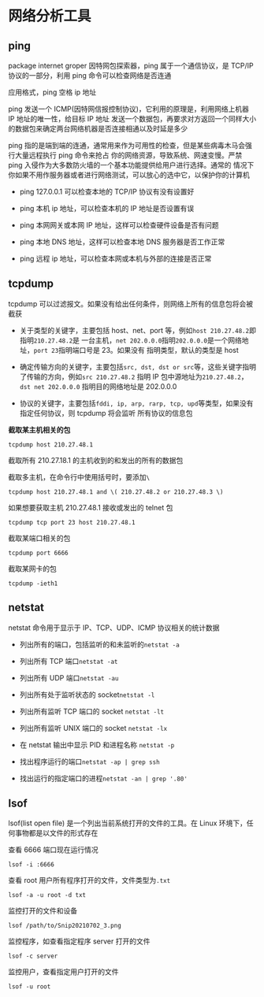 # 网络分析工具

## ping

package internet groper 因特网包探索器，ping 属于一个通信协议，是 TCP/IP 协议的一部分，利用
ping 命令可以检查网络是否连通

应用格式，ping 空格 ip 地址

ping 发送一个 ICMP(因特网信报控制协议)，它利用的原理是，利用网络上机器 IP 地址的唯一性，给目标 IP 地址
发送一个数据包，再要求对方返回一个同样大小的数据包来确定两台网络机器是否连接相通以及时延是多少

ping 指的是端到端的连通，通常用来作为可用性的检查，但是某些病毒木马会强行大量远程执行 ping 命令来抢占
你的网络资源，导致系统、网速变慢。严禁 ping 入侵作为大多数防火墙的一个基本功能提供给用户进行选择。通常的
情况下你如果不用作服务器或者进行网络测试，可以放心的选中它，以保护你的计算机

- ping 127.0.0.1 可以检查本地的 TCP/IP 协议有没有设置好

- ping 本机 ip 地址，可以检查本机的 IP 地址是否设置有误

- ping 本网网关或本网 IP 地址，这样可以检查硬件设备是否有问题

- ping 本地 DNS 地址，这样可以检查本地 DNS 服务器是否工作正常

- ping 远程 ip 地址，可以检查本网或本机与外部的连接是否正常

## tcpdump

tcpdump 可以过滤报文。如果没有给出任何条件，则网络上所有的信息包将会被截获

- 关于类型的关键字，主要包括 host、net、port 等，例如`host 210.27.48.2`即指明`210.27.48.2`是
  一台主机，`net 202.0.0.0`指明`202.0.0.0`是一个网络地址，`port 23`指明端口号是 23。如果没有
  指明类型，默认的类型是 host

- 确定传输方向的关键字，主要包括`src, dst, dst or src`等，这些关键字指明了传输的方向，例如`src 210.27.48.2`
  指明 IP 包中源地址为`210.27.48.2`，`dst net 202.0.0.0` 指明目的网络地址是 202.0.0.0

- 协议的关键字，主要包括`fddi, ip, arp, rarp, tcp, upd`等类型，如果没有指定任何协议，则 tcpdump 将会监听
  所有协议的信息包

**截取某主机相关的包**

```
tcpdump host 210.27.48.1
```

截取所有 210.27.18.1 的主机收到的和发出的所有的数据包

截取多主机，在命令行中使用括号时，要添加`\`

```
tcpdump host 210.27.48.1 and \( 210.27.48.2 or 210.27.48.3 \)
```

如果想要获取主机 210.27.48.1 接收或发出的 telnet 包

```
tcpdump tcp port 23 host 210.27.48.1
```

截取某端口相关的包

```
tcpdump port 6666
```

截取某网卡的包

```
tcpdump -ieth1
```

<!-- 110.242.68.4 -->

## netstat

netstat 命令用于显示于 IP、TCP、UDP、ICMP 协议相关的统计数据

- 列出所有的端口，包括监听的和未监听的`netstat -a`

- 列出所有 TCP 端口`netstat -at`

- 列出所有 UDP 端口`netstat -au`

- 列出所有处于监听状态的 socket`netstat -l`

- 列出所有监听 TCP 端口的 socket `netstat -lt`

- 列出所有监听 UNIX 端口的 socket `netstat -lx`

- 在 netstat 输出中显示 PID 和进程名称 `netstat -p`

- 找出程序运行的端口`netstat -ap | grep ssh`

- 找出运行的指定端口的进程`netstat -an | grep '.80'`

## lsof

lsof(list open file) 是一个列出当前系统打开的文件的工具。在 Linux 环境下，任何事物都是以文件的形式存在

查看 6666 端口现在运行情况

```
lsof -i :6666
```

查看 root 用户所有程序打开的文件，文件类型为`.txt`

```
lsof -a -u root -d txt
```

监控打开的文件和设备

<!-- /Users/chengqunzhong/Desktop/开发区/性能/Snip20210702_3.png -->

```
lsof /path/to/Snip20210702_3.png
```

监控程序，如查看指定程序 server 打开的文件

```
lsof -c server
```

监控用户，查看指定用户打开的文件

```
lsof -u root
```
